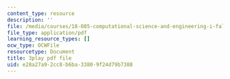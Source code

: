 ```yaml
---
content_type: resource
description: ''
file: /media/courses/18-085-computational-science-and-engineering-i-fall-2008/e28a27a92cc8b6ba33809f24d79b7388_ZOBgPxmXeVM.pdf
file_type: application/pdf
learning_resource_types: []
ocw_type: OCWFile
resourcetype: Document
title: 3play pdf file
uid: e28a27a9-2cc8-b6ba-3380-9f24d79b7388
---
```


